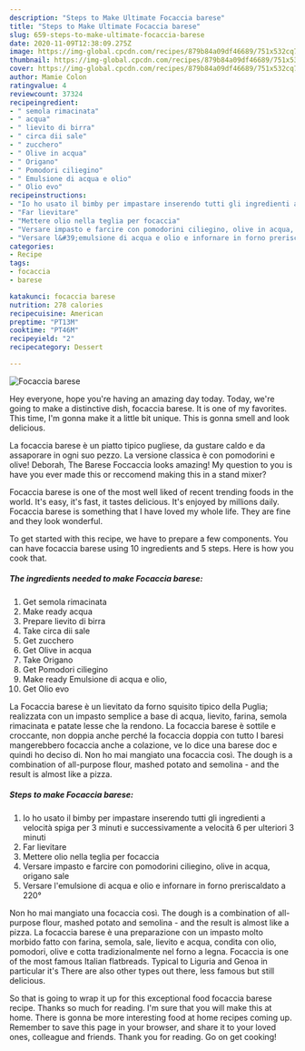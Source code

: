 ```yaml
---
description: "Steps to Make Ultimate Focaccia barese"
title: "Steps to Make Ultimate Focaccia barese"
slug: 659-steps-to-make-ultimate-focaccia-barese
date: 2020-11-09T12:38:09.275Z
image: https://img-global.cpcdn.com/recipes/879b84a09df46689/751x532cq70/focaccia-barese-recipe-main-photo.jpg
thumbnail: https://img-global.cpcdn.com/recipes/879b84a09df46689/751x532cq70/focaccia-barese-recipe-main-photo.jpg
cover: https://img-global.cpcdn.com/recipes/879b84a09df46689/751x532cq70/focaccia-barese-recipe-main-photo.jpg
author: Mamie Colon
ratingvalue: 4
reviewcount: 37324
recipeingredient:
- " semola rimacinata"
- " acqua"
- " lievito di birra"
- " circa dii sale"
- " zucchero"
- " Olive in acqua"
- " Origano"
- " Pomodori ciliegino"
- " Emulsione di acqua e olio"
- " Olio evo"
recipeinstructions:
- "Io ho usato il bimby per impastare inserendo tutti gli ingredienti a velocità spiga per 3 minuti e successivamente a velocità 6 per ulteriori 3 minuti"
- "Far lievitare"
- "Mettere olio nella teglia per focaccia"
- "Versare impasto e farcire con pomodorini ciliegino, olive in acqua, origano sale"
- "Versare l&#39;emulsione di acqua e olio e infornare in forno preriscaldato a 220°"
categories:
- Recipe
tags:
- focaccia
- barese

katakunci: focaccia barese 
nutrition: 278 calories
recipecuisine: American
preptime: "PT13M"
cooktime: "PT46M"
recipeyield: "2"
recipecategory: Dessert

---
```



![Focaccia barese](https://img-global.cpcdn.com/recipes/879b84a09df46689/751x532cq70/focaccia-barese-recipe-main-photo.jpg)

Hey everyone, hope you're having an amazing day today. Today, we're going to make a distinctive dish, focaccia barese. It is one of my favorites. This time, I'm gonna make it a little bit unique. This is gonna smell and look delicious.

La focaccia barese è un piatto tipico pugliese, da gustare caldo e da assaporare in ogni suo pezzo. La versione classica è con pomodorini e olive! Deborah, The Barese Foccaccia looks amazing! My question to you is have you ever made this or reccomend making this in a stand mixer?

Focaccia barese is one of the most well liked of recent trending foods in the world. It's easy, it's fast, it tastes delicious. It's enjoyed by millions daily. Focaccia barese is something that I have loved my whole life. They are fine and they look wonderful.


To get started with this recipe, we have to prepare a few components. You can have focaccia barese using 10 ingredients and 5 steps. Here is how you cook that.

<!--inarticleads1-->

##### The ingredients needed to make Focaccia barese:

1. Get  semola rimacinata
1. Make ready  acqua
1. Prepare  lievito di birra
1. Take  circa dii sale
1. Get  zucchero
1. Get  Olive in acqua
1. Take  Origano
1. Get  Pomodori ciliegino
1. Make ready  Emulsione di acqua e olio,
1. Get  Olio evo


La Focaccia barese è un lievitato da forno squisito tipico della Puglia; realizzata con un impasto semplice a base di acqua, lievito, farina, semola rimacinata e patate lesse che la rendono. La focaccia barese è sottile e croccante, non doppia anche perché la focaccia doppia con tutto I baresi mangerebbero focaccia anche a colazione, ve lo dice una barese doc e quindi ho deciso di. Non ho mai mangiato una focaccia così. The dough is a combination of all-purpose flour, mashed potato and semolina - and the result is almost like a pizza. 

<!--inarticleads2-->

##### Steps to make Focaccia barese:

1. Io ho usato il bimby per impastare inserendo tutti gli ingredienti a velocità spiga per 3 minuti e successivamente a velocità 6 per ulteriori 3 minuti
1. Far lievitare
1. Mettere olio nella teglia per focaccia
1. Versare impasto e farcire con pomodorini ciliegino, olive in acqua, origano sale
1. Versare l&#39;emulsione di acqua e olio e infornare in forno preriscaldato a 220°


Non ho mai mangiato una focaccia così. The dough is a combination of all-purpose flour, mashed potato and semolina - and the result is almost like a pizza. La focaccia barese è una preparazione con un impasto molto morbido fatto con farina, semola, sale, lievito e acqua, condita con olio, pomodori, olive e cotta tradizionalmente nel forno a legna. Focaccia is one of the most famous Italian flatbreads. Typical to Liguria and Genoa in particular it&#39;s There are also other types out there, less famous but still delicious. 

So that is going to wrap it up for this exceptional food focaccia barese recipe. Thanks so much for reading. I'm sure that you will make this at home. There is gonna be more interesting food at home recipes coming up. Remember to save this page in your browser, and share it to your loved ones, colleague and friends. Thank you for reading. Go on get cooking!
